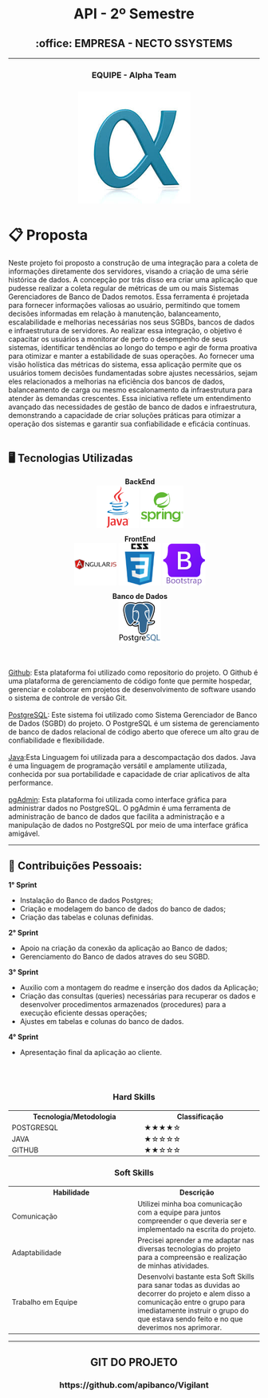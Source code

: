 <h1 align="center"> API -  2º Semestre</h1>
<h2 align="center">:office: EMPRESA - NECTO SSYSTEMS</h2>


----------------------------------------------------------------------------------------------------------------------------------------------------------------------------------
<h3 align="center"> 
 EQUIPE - Alpha Team
<h3 align="center"> 

![logo_projeto](https://github.com/CarlosSouza87/Portfolio-Fatec/blob/main/img/Alpha_Azul.jpg)


# :clipboard: Proposta
Neste projeto foi proposto a construção de uma integração para a coleta de informações diretamente dos servidores, visando a criação de uma série histórica de dados. A concepção por trás disso era criar uma aplicação que pudesse realizar a coleta regular de métricas de um ou mais Sistemas Gerenciadores de Banco de Dados remotos. Essa ferramenta é projetada para fornecer informações valiosas ao usuário, permitindo que tomem decisões informadas em relação à manutenção, balanceamento, escalabilidade e melhorias necessárias nos seus SGBDs, bancos de dados e infraestrutura de servidores.
Ao realizar essa integração, o objetivo é capacitar os usuários a monitorar de perto o desempenho de seus sistemas, identificar tendências ao longo do tempo e agir de forma proativa para otimizar e manter a estabilidade de suas operações. Ao fornecer uma visão holística das métricas do sistema, essa aplicação permite que os usuários tomem decisões fundamentadas sobre ajustes necessários, sejam eles relacionados a melhorias na eficiência dos bancos de dados, balanceamento de carga ou mesmo escalonamento da infraestrutura para atender às demandas crescentes.
Essa iniciativa reflete um entendimento avançado das necessidades de gestão de banco de dados e infraestrutura, demonstrando a capacidade de criar soluções práticas para otimizar a operação dos sistemas e garantir sua confiabilidade e eficácia contínuas.
<br></br>
## :desktop_computer: Tecnologias Utilizadas
<ul>
<div style="text-align: center;">
  <div style="margin-top: 10px; font-weight: bold;">BackEnd</div>
  <div style="display: inline_block">
    <img src="https://github.com/devicons/devicon/blob/master/icons/java/java-original-wordmark.svg" width="85" height="85" />
    <img src="https://github.com/devicons/devicon/blob/master/icons/spring/spring-original-wordmark.svg" width="85" height="85" />
  </div>
</div>
<div style="text-align: center;">
  <div style="margin-top: 10px; font-weight: bold;">FrontEnd</div>
  <div style="display: inline_block">
    <img src="https://github.com/devicons/devicon/blob/master/icons/angularjs/angularjs-original-wordmark.svg" width="85" height="85" />
    <img src="https://github.com/devicons/devicon/blob/master/icons/css3/css3-original-wordmark.svg" width="85" height="85" />  
    <img src="https://github.com/devicons/devicon/blob/master/icons/bootstrap/bootstrap-original-wordmark.svg" width="85" height="85" />
  </div>
</div>
<div style="text-align: center;">
  <div style="margin-top: 10px; font-weight: bold;">Banco de Dados</div>
  <div style="display: inline_block">
    <img src="https://github.com/devicons/devicon/blob/master/icons/postgresql/postgresql-original-wordmark.svg" width="85" height="85"/>
  </div>
</div>
</ul>


 <br></br>
 <a href="https://github.com">Github</a>: Esta plataforma foi utilizado como repositorio do projeto. O Github é uma plataforma de gerenciamento de código fonte que permite hospedar, gerenciar e colaborar em projetos de desenvolvimento de software usando o sistema de controle de versão Git.
<br></br>
<a href="https://www.postgresql.org">PostgreSQL</a>: Este sistema foi utilizado como Sistema Gerenciador de Banco de Dados (SGBD) do projeto. O PostgreSQL é um sistema de gerenciamento de banco de dados relacional de código aberto que oferece um alto grau de confiabilidade e flexibilidade.
<br></br>
<a href="https://www.java.com">Java</a>:Esta Linguagem foi utilizada para a descompactação dos dados. Java é uma linguagem de programação versátil e amplamente utilizada, conhecida por sua portabilidade e capacidade de criar aplicativos de alta performance.
<br></br>
<a href="https://www.pgadmin.org">pgAdmin</a>: Esta plataforma foi utilizada como interface gráfica para administrar dados no PostgreSQL. O pgAdmin é uma ferramenta de administração de banco de dados que facilita a administração e a manipulação de dados no PostgreSQL por meio de uma interface gráfica amigável.



-------------------------------------------------------------------------------------------------------------------------------------------------------------

 ## :dart: Contribuições Pessoais: 

 **1° Sprint**
- Instalação do Banco de dados Postgres;
- Criação e modelagem do banco de dados do banco de dados;
- Criação das tabelas e colunas definidas.

 **2° Sprint**  
- Apoio na criação da conexão da aplicação ao Banco de dados;
- Gerenciamento do Banco de dados atraves do seu SGBD.

 **3° Sprint**
 - Auxilio com a montagem do readme e inserção dos dados da Aplicação;
 - Criação das consultas (queries) necessárias para recuperar os dados e desenvolver procedimentos armazenados (procedures) para a execução eficiente dessas operações;
 - Ajustes em tabelas e colunas do banco de dados.

 **4° Sprint**
 - Apresentação final da aplicação ao cliente.
		  
</details>

<br></br>

<h3 align="center"> Hard Skills </h3>
  <table align="center">
    <tr>
      <th width="300px">Tecnologia/Metodologia</th>
      <th width="300px">Classificação</th>
    </tr>
    <tr>
      <td>POSTGRESQL</td>
      <td>★★★★☆</td>
    </tr>	
   <tr>
      <td>JAVA</td>
      <td>★☆☆☆☆</td>
    </tr>
    <tr>
      <td>GITHUB</td>
      <td>★★☆☆☆</td>
    </tr>
  </table>

 <h3 align="center">Soft Skills</h3>
  <table align="center">
    <tr>
      <th width="300px">Habilidade</th>
      <th width="300px">Descrição</th>
    </tr>
    <tr>
      <td>Comunicação</td>
      <td>Utilizei minha boa comunicação com a equipe para juntos compreender o que deveria ser e implementado na escrita do projeto.</td>
    </tr>
    <tr>
      <td>Adaptabilidade</td>
      <td>Precisei aprender a me adaptar nas diversas tecnologias do projeto para a compreensão e realização de minhas atividades.</td>
    </tr>
    <tr>
      <td>Trabalho em Equipe</td>
      <td>Desenvolvi bastante esta Soft Skills para sanar todas as duvidas ao decorrer do projeto e alem disso a comunicação entre o grupo para imediatamente instruir o grupo do que estava sendo feito e no que deverimos nos aprimorar.</td>
  </table>

----------------------------------------------------------------------------------------------------------------------------------------------------------------------------------

<h2 align="center"> GIT DO PROJETO</h2>

 <h3 align="center">https://github.com/apibanco/Vigilant</h3>
 
